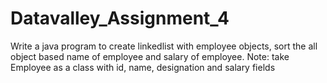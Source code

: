 # Datavalley_Assignment_4
Write a java program to create linkedlist with employee objects, sort the all object based name of employee and salary of employee. Note: take Employee as a class with id, name, designation and salary fields
